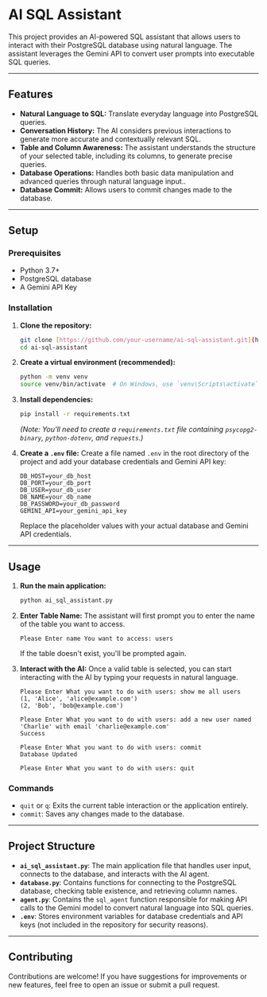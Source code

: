 # AI SQL Assistant

This project provides an AI-powered SQL assistant that allows users to interact with their PostgreSQL database using natural language. The assistant leverages the Gemini API to convert user prompts into executable SQL queries.

---

## Features

* **Natural Language to SQL:** Translate everyday language into PostgreSQL queries.
* **Conversation History:** The AI considers previous interactions to generate more accurate and contextually relevant SQL.
* **Table and Column Awareness:** The assistant understands the structure of your selected table, including its columns, to generate precise queries.
* **Database Operations:** Handles both basic data manipulation and advanced queries through natural language input..
* **Database Commit:** Allows users to commit changes made to the database.

---

## Setup

### Prerequisites

* Python 3.7+
* PostgreSQL database
* A Gemini API Key

### Installation

1.  **Clone the repository:**
    ```bash
    git clone [https://github.com/your-username/ai-sql-assistant.git](https://github.com/your-username/ai-sql-assistant.git)
    cd ai-sql-assistant
    ```

2.  **Create a virtual environment (recommended):**
    ```bash
    python -m venv venv
    source venv/bin/activate  # On Windows, use `venv\Scripts\activate`
    ```

3.  **Install dependencies:**
    ```bash
    pip install -r requirements.txt
    ```
    *(Note: You'll need to create a `requirements.txt` file containing `psycopg2-binary`, `python-dotenv`, and `requests`.)*

4.  **Create a `.env` file:**
    Create a file named `.env` in the root directory of the project and add your database credentials and Gemini API key:

    ```
    DB_HOST=your_db_host
    DB_PORT=your_db_port
    DB_USER=your_db_user
    DB_NAME=your_db_name
    DB_PASSWORD=your_db_password
    GEMINI_API=your_gemini_api_key
    ```
    Replace the placeholder values with your actual database and Gemini API credentials.

---

## Usage

1.  **Run the main application:**
    ```bash
    python ai_sql_assistant.py
    ```

2.  **Enter Table Name:**
    The assistant will first prompt you to enter the name of the table you want to access.
    ```
    Please Enter name You want to access: users
    ```
    If the table doesn't exist, you'll be prompted again.

3.  **Interact with the AI:**
    Once a valid table is selected, you can start interacting with the AI by typing your requests in natural language.

    ```
    Please Enter What you want to do with users: show me all users
    (1, 'Alice', 'alice@example.com')
    (2, 'Bob', 'bob@example.com')

    Please Enter What you want to do with users: add a new user named 'Charlie' with email 'charlie@example.com'
    Success

    Please Enter What you want to do with users: commit
    Database Updated

    Please Enter What you want to do with users: quit
    ```

### Commands

* `quit` or `q`: Exits the current table interaction or the application entirely.
* `commit`: Saves any changes made to the database.

---

## Project Structure

* **`ai_sql_assistant.py`**: The main application file that handles user input, connects to the database, and interacts with the AI agent.
* **`database.py`**: Contains functions for connecting to the PostgreSQL database, checking table existence, and retrieving column names.
* **`agent.py`**: Contains the `sql_agent` function responsible for making API calls to the Gemini model to convert natural language into SQL queries.
* **`.env`**: Stores environment variables for database credentials and API keys (not included in the repository for security reasons).

---

## Contributing

Contributions are welcome! If you have suggestions for improvements or new features, feel free to open an issue or submit a pull request.
